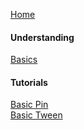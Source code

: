 [Home](https://github.com/janpaepke/ScrollMagic/wiki)

#### Understanding
[Basics](https://github.com/janpaepke/ScrollMagic/wiki/Understanding-:-Basics)  

#### Tutorials
[Basic Pin](https://github.com/janpaepke/ScrollMagic/wiki/Tutorial-:-Basic-Pin)  
[Basic Tween](https://github.com/janpaepke/ScrollMagic/wiki/Tutorial-:-Basic-Tween)  
